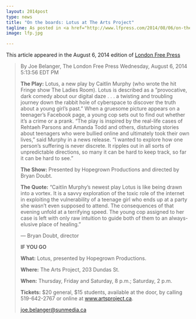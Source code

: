```yaml
---
layout: 2014post
type: news
title: "On the boards: Lotus at The Arts Project"
tagline: As posted in <a href="http://www.lfpress.com/2014/08/06/on-the-boards-lotus-at-the-arts-project">London Free Press</a>
image: lfp.jpg

---
```

This article appeared in the August 6, 2014 edition of [London Free Press](http://www.lfpress.com/2014/08/06/on-the-boards-lotus-at-the-arts-project)

> By Joe Belanger, The London Free Press
> Wednesday, August 6, 2014 5:13:56 EDT PM
> 
> **The Play:** Lotus, a new play by Caitlin Murphy (who wrote the hit Fringe show The Ladies Room). Lotus is described as a “provocative, dark comedy about our digital daze . . . a twisting and troubling journey down the rabbit hole of cyberspace to discover the truth about a young girl’s past.” When a gruesome picture appears on a teenager’s Facebook page, a young cop sets out to find out whether it’s a crime or a prank. “The play is inspired by the real-life cases of Rehtaeh Parsons and Amanda Todd and others, disturbing stories about teenagers who were bullied online and ultimately took their own lives,” said Murphy in a news release. “I wanted to explore how one person’s suffering is never discrete. It ripples out in all sorts of unpredictable directions, so many it can be hard to keep track, so far it can be hard to see.”
> 
> **The Show:** Presented by Hopegrown Productions and directed by Bryan Doubt.
> 
> **The Quote:** “Caitlin Murphy’s newest play Lotus is like being drawn into a vortex. It is a savvy exploration of the toxic role of the internet in exploiting the vulnerability of a teenage girl who ends up at a party she wasn’t even supposed to attend. The consequences of that evening unfold at a terrifying speed. The young cop assigned to her case is left with only raw intuition to guide both of them to an always-elusive place of healing.”
> 
> — Bryan Doubt, director
> 
> **IF YOU GO**
> 
> **What:** Lotus, presented by Hopegrown Productions.
> 
> **Where:** The Arts Project, 203 Dundas St.
> 
> **When:** Thursday, Friday and Saturday, 8 p.m.; Saturday, 2 p.m.
> 
> **Tickets:** $20 general, $15 students, available at the door, by calling 519-642-2767 or online at www.artsproject.ca.
> 
> joe.belanger@sunmedia.ca